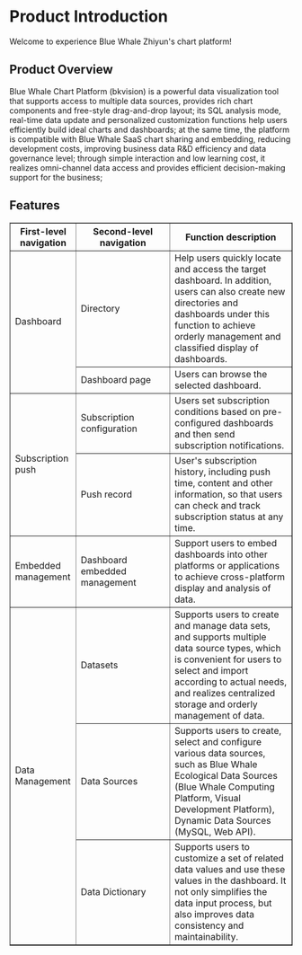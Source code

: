 # Product Introduction

Welcome to experience Blue Whale Zhiyun's chart platform!

## Product Overview

Blue Whale Chart Platform (bkvision) is a powerful data visualization tool that supports access to multiple data sources, provides rich chart components and free-style drag-and-drop layout; its SQL analysis mode, real-time data update and personalized customization functions help users efficiently build ideal charts and dashboards; at the same time, the platform is compatible with Blue Whale SaaS chart sharing and embedding, reducing development costs, improving business data R&D efficiency and data governance level; through simple interaction and low learning cost, it realizes omni-channel data access and provides efficient decision-making support for the business;

## Features

<table border="1">
<tr>
<th class="center-text" style="width: 100px;">First-level navigation</th>
<th style="width: 150px;" class="center-text">Second-level navigation</th>
<th class="center-text">Function description</th>
</tr>
<tr>
<td class="center-text" style="width: 100px;" rowspan="2">Dashboard</td>
<td style="width: 150px;">Directory</td>
<td>Help users quickly locate and access the target dashboard. In addition, users can also create new directories and dashboards under this function to achieve orderly management and classified display of dashboards.</td>
</tr>
<tr>
<td style="width: 150px;">Dashboard page</td>
<td>Users can browse the selected dashboard.</td>
</tr>
<tr>
<td class="center-text" style="width: 100px;" rowspan="2">Subscription push</td> <!-- Merge the middle two rows -->
<td style="width: 150px;">Subscription configuration</td>
<td>Users set subscription conditions based on pre-configured dashboards and then send subscription notifications. </td>
</tr>
<tr>
<td style="width: 150px;">Push record</td>
<td>User's subscription history, including push time, content and other information, so that users can check and track subscription status at any time. </td>
</tr>
<tr>
<td class="center-text" style="width: 100px;">Embedded management</td>
<td style="width: 150px;">Dashboard embedded management</td>
<td>Support users to embed dashboards into other platforms or applications to achieve cross-platform display and analysis of data. </td>
</tr>
<tr>
<td class="center-text" style="width: 100px;" rowspan="3">Data Management</td> <!-- Merge the last three rows -->
<td style="width: 150px;">Datasets</td>
<td>Supports users to create and manage data sets, and supports multiple data source types, which is convenient for users to select and import according to actual needs, and realizes centralized storage and orderly management of data. </td>
</tr>
<tr>
<td style="width: 150px;">Data Sources</td>
<td>Supports users to create, select and configure various data sources, such as Blue Whale Ecological Data Sources (Blue Whale Computing Platform, Visual Development Platform), Dynamic Data Sources (MySQL, Web API). </td>
</tr>
<tr>
<td style="width: 150px;">Data Dictionary</td>
<td>Supports users to customize a set of related data values ​​and use these values ​​in the dashboard. It not only simplifies the data input process, but also improves data consistency and maintainability.
</td>
</tr>
</table>